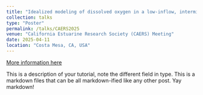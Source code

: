 ```yaml
---
title: "Idealized modeling of dissolved oxygen in a low-inflow, intermittently-closed estuary"
collection: talks
type: "Poster"
permalink: /talks/CAERS2025
venue: "California Estuarine Research Society (CAERS) Meeting"
date: 2025-04-11
location: "Costa Mesa, CA, USA"
---
```


[More information here](http://exampleurl.com)

This is a description of your tutorial, note the different field in type. This is a markdown files that can be all markdown-ified like any other post. Yay markdown!
